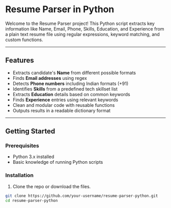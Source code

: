 # Resume Parser in Python

Welcome to the Resume Parser project! This Python script extracts key information like Name, Email, Phone, Skills, Education, and Experience from a plain text resume file using regular expressions, keyword matching, and custom functions.

---

## Features

- Extracts candidate's **Name** from different possible formats
- Finds **Email addresses** using regex
- Detects **Phone numbers** including Indian formats (+91)
- Identifies **Skills** from a predefined tech skillset list
- Extracts **Education** details based on common keywords
- Finds **Experience** entries using relevant keywords
- Clean and modular code with reusable functions
- Outputs results in a readable dictionary format

---

## Getting Started

### Prerequisites

- Python 3.x installed
- Basic knowledge of running Python scripts

### Installation

1. Clone the repo or download the files.

```bash
git clone https://github.com/your-username/resume-parser-python.git
cd resume-parser-python
